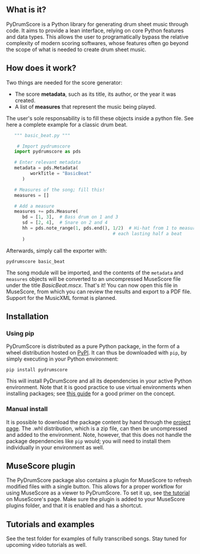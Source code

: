 ## What is it?

PyDrumScore is a Python library for generating drum sheet music through code. It aims to provide a lean interface, relying on core Python features and data types. This allows the user to programatically bypass the relative complexity of modern scoring softwares, whose features often go beyond the scope of what is needed to create drum sheet music.

## How does it work?

Two things are needed for the score generator:

- The score **metadata**, such as its title, its author, or the year it was created.
- A list of **measures** that represent the music being played.

The user's sole responsability is to fill these objects inside a python file. See here a complete example for a classic drum beat.

```python
   """ basic_beat.py """

    # Import pydrumscore
   import pydrumscore as pds

   # Enter relevant metadata
   metadata = pds.Metadata(
         workTitle = "BasicBeat"
      )

   # Measures of the song; fill this!
   measures = []

   # Add a measure
   measures += pds.Measure(
      bd = [1, 3],  # Bass drum on 1 and 3
      sd = [2, 4],  # Snare on 2 and 4
      hh = pds.note_range(1, pds.end(), 1/2)  # Hi-hat from 1 to measure end,
                                        # each lasting half a beat
      )
```

Afterwards, simply call the exporter with:
```
pydrumscore basic_beat
```

The song module will be imported, and the contents of the ```metadata``` and ```measures``` objects will be converted to an uncompressed MuseScore file under the title *BasicBeat.mscx*. That's it! You can now open this file in MuseScore, from which you can review the results and export to a PDF file. Support for the MusicXML format is planned.

## Installation

### Using pip

PyDrumScore is distributed as a pure Python package, in the form of a wheel distribution hosted on [PyPI](https://pypi.org/project/pydrumscore/).
It can thus be downloaded with ``pip``, by simply executing in your Python environment:

```
pip install pydrumscore
```

This will install PyDrumScore and all its dependencies in your active Python environment.
Note that it is good practice to use virtual environments when installing packages; see [this guide](https://dev.to/bowmanjd/python-tools-for-managing-virtual-environments-3bko#howto) for a good primer on the concept.

### Manual install
It is possible to download the package content by hand through the [project page](https://pypi.org/project/pydrumscore/#files). The .whl distribution, which is a zip file, can then be uncompressed and added to the environment. Note, however, that this does not handle the package dependencies like ``pip`` would; you will need to install them individually in your environment as well.

## MuseScore plugin
The PyDrumScore package also contains a plugin for MuseScore to refresh modified files with a single button. This allows for a proper workflow for using MuseScore as a viewer to PyDrumScore. To set it up, see [the tutorial](https://musescore.org/en/handbook/3/plugins#enable-disable-plugins) on MuseScore's page. Make sure the plugin is added to your MuseScore plugins folder, and that it is enabled and has a shortcut.

## Tutorials and examples
See the test folder for examples of fully transcribed songs. Stay tuned for upcoming video tutorials as well.